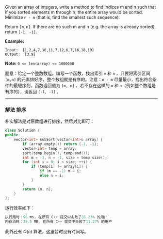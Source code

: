 

Given an array of integers, write a method to find indices m and n such that if you sorted elements m through n, the entire array would be sorted. Minimize `n - m` (that is, find the smallest such sequence).

Return `[m,n]`. If there are no such m and n (e.g. the array is already sorted), return `[-1, -1]`.

**Example:**

```clike
Input:  [1,2,4,7,10,11,7,12,6,7,16,18,19]
Output:  [3,9]
```
**Note:**  `0 <= len(array) <= 1000000`

题意：给定一个整数数组，编写一个函数，找出索引 `m` 和 `n` ，只要将索引区间 `[m,n]` 的元素排好序，整个数组就是有序的。注意：`n - m` 尽量最小，找出符合条件的最短序列。函数返回值为 `[m, n]` ，若不存在这样的 `m` 和 `n`（例如整个数组是有序的），请返回 `[-1, -1]` 。

---
### 解法 排序
朴实解法是对原数组进行排序，然后对比即可：
```cpp
class Solution {
public:
    vector<int> subSort(vector<int>& array) {
        if (array.empty()) return {-1, -1};
        vector<int> temp = array;
        sort(temp.begin(), temp.end());
        int m = -1, n = -1, size = temp.size();
        for (int i = 0; i < size; ++i) {
            if (temp[i] != array[i]) {
                if (m == -1) m = i;
                else n = i;
            }
        }
        return {m, n};
    }
};
```
运行效率如下：
```cpp
执行用时：96 ms, 在所有 C++ 提交中击败了31.23% 的用户
内存消耗：39.5 MB, 在所有 C++ 提交中击败了11.27% 的用户
```
 此外还有 $O(n)$ 算法，这里暂时没有时间写。
